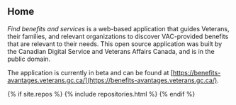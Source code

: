 ## Home

*Find benefits and services*  is a web-based application that guides Veterans, their families, and relevant organizations to discover VAC-provided benefits that are relevant to their needs. This open source application was built by the Canadian Digital Service and Veterans Affairs Canada, and is in the public domain.


The application is currently in beta and can be found at [https://benefits-avantages.veterans.gc.ca/](https://benefits-avantages.veterans.gc.ca/).

{% if site.repos %}
  {% include repositories.html %}
{% endif %}
